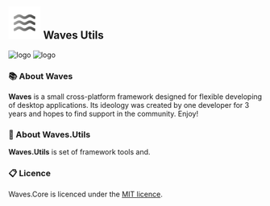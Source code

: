 ## ![logo](files/images/logo_64.png)  Waves Utils

![logo](https://img.shields.io/github/license/waves-framework/waves.utils) ![logo](https://img.shields.io/nuget/v/Waves.Utils.Serialization)

### 📚 About Waves

**Waves** is a small cross-platform framework designed for flexible developing of desktop applications. Its ideology was created by one developer for 3 years and hopes to find support in the community. Enjoy!

### 📒 About Waves.Utils

**Waves.Utils** is set of framework tools and.

### 📋 Licence

Waves.Core is licenced under the [MIT licence](https://github.com/ambertape/waves.core/blob/master/license.md).

